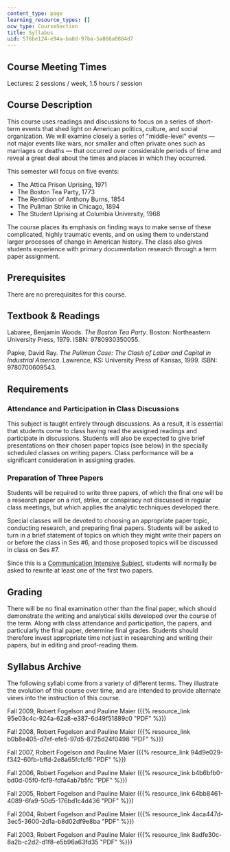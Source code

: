 ```yaml
---
content_type: page
learning_resource_types: []
ocw_type: CourseSection
title: Syllabus
uid: 576be124-e94a-ba8d-97ba-5a866a0864d7
---
```


Course Meeting Times
--------------------

Lectures: 2 sessions / week, 1.5 hours / session

Course Description
------------------

This course uses readings and discussions to focus on a series of short-term events that shed light on American politics, culture, and social organization. We will examine closely a series of "middle-level" events — not major events like wars, nor smaller and often private ones such as marriages or deaths — that occurred over considerable periods of time and reveal a great deal about the times and places in which they occurred.

This semester will focus on five events:

*   The Attica Prison Uprising, 1971
*   The Boston Tea Party, 1773
*   The Rendition of Anthony Burns, 1854
*   The Pullman Strike in Chicago, 1894
*   The Student Uprising at Columbia University, 1968

The course places its emphasis on finding ways to make sense of these complicated, highly traumatic events, and on using them to understand larger processes of change in American history. The class also gives students experience with primary documentation research through a term paper assignment.

Prerequisites
-------------

There are no prerequisites for this course.

Textbook & Readings
-------------------

Labaree, Benjamin Woods. _The Boston Tea Party_. Boston: Northeastern University Press, 1979. ISBN: 9780930350055.

Papke, David Ray. _The Pullman Case: The Clash of Labor and Capital in Industrial America_. Lawrence, KS: University Press of Kansas, 1999. ISBN: 9780700609543.

Requirements
------------

### Attendance and Participation in Class Discussions

This subject is taught entirely through discussions. As a result, it is essential that students come to class having read the assigned readings and participate in discussions. Students will also be expected to give brief presentations on their chosen paper topics (see below) in the specially scheduled classes on writing papers. Class performance will be a significant consideration in assigning grades.

### Preparation of Three Papers

Students will be required to write three papers, of which the final one will be a research paper on a riot, strike, or conspiracy not discussed in regular class meetings, but which applies the analytic techniques developed there.

Special classes will be devoted to choosing an appropriate paper topic, conducting research, and preparing final papers. Students will be asked to turn in a brief statement of topics on which they might write their papers on or before the class in Ses #6, and those proposed topics will be discussed in class on Ses #7.

Since this is a [Communication Intensive Subject](http://web.mit.edu/commreq/), students will normally be asked to rewrite at least one of the first two papers.

Grading
-------

There will be no final examination other than the final paper, which should demonstrate the writing and analytical skills developed over the course of the term. Along with class attendance and participation, the papers, and particularly the final paper, determine final grades. Students should therefore invest appropriate time not just in researching and writing their papers, but in editing and proof-reading them.

Syllabus Archive
----------------

The following syllabi come from a variety of different terms. They illustrate the evolution of this course over time, and are intended to provide alternate views into the instruction of this course.

Fall 2009, Robert Fogelson and Pauline Maier ({{% resource_link 95e03c4c-924a-62a8-e387-6d49f51889c0 "PDF" %}})

Fall 2008, Robert Fogelson and Pauline Maier ({{% resource_link b0b8e405-d7ef-efe5-97d5-8725d24f0498 "PDF" %}})

Fall 2007, Robert Fogelson and Pauline Maier ({{% resource_link 94d9e029-f342-60fb-bffd-2e8a65fcfcf6 "PDF" %}})

Fall 2006, Robert Fogelson and Pauline Maier ({{% resource_link b4b6bfb0-bd0d-05f0-fcf9-fdfa4ab7b5fc "PDF" %}})

Fall 2005, Robert Fogelson and Pauline Maier ({{% resource_link 64bb8461-4089-6fa9-50d5-176bd1c4d436 "PDF" %}})

Fall 2004, Robert Fogelson and Pauline Maier ({{% resource_link 4aca447d-3ec5-3600-2d1a-b8d02df9e8ba "PDF" %}})

Fall 2003, Robert Fogelson and Pauline Maier ({{% resource_link 8adfe30c-8a2b-c2d2-d1f8-e5b96a63fd35 "PDF" %}})